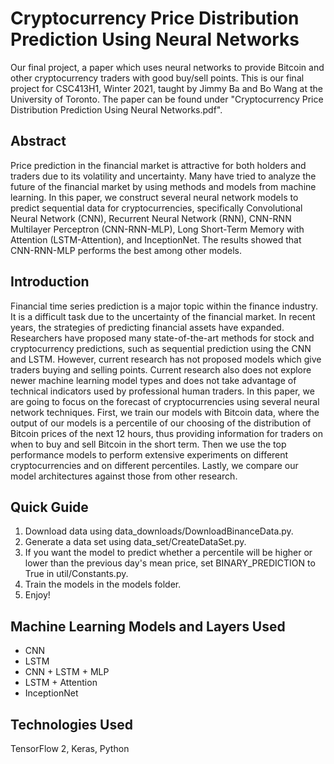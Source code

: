 # Cryptocurrency Price Distribution Prediction Using Neural Networks
Our final project, a paper which uses neural networks to provide Bitcoin and other cryptocurrency traders with good buy/sell points. This is our final project for CSC413H1, Winter 2021, taught by Jimmy Ba and Bo Wang at the University of Toronto. The paper can be found under "Cryptocurrency Price Distribution Prediction Using Neural Networks.pdf".

## Abstract
Price prediction in the financial market is attractive for both holders and traders due to its volatility and uncertainty. Many have tried to analyze the future of the financial market by using methods and models from machine learning. In this paper, we construct several neural network models to predict sequential data for cryptocurrencies, specifically Convolutional Neural Network (CNN), Recurrent Neural Network (RNN), CNN-RNN Multilayer Perceptron (CNN-RNN-MLP), Long Short-Term Memory with Attention (LSTM-Attention), and InceptionNet. The results showed that CNN-RNN-MLP performs the best among other models.

## Introduction
Financial time series prediction is a major topic within the finance industry. It is a difficult task due to the uncertainty of the financial market. In recent years, the strategies of predicting financial assets have expanded. Researchers have proposed many state-of-the-art methods for stock and cryptocurrency predictions, such as sequential prediction using the CNN and LSTM. However, current research has not proposed models which give traders buying and selling points. Current research also does not explore newer machine learning model types and does not take advantage of technical indicators used by professional human traders. In this paper, we are going to focus on the forecast of cryptocurrencies using several neural network techniques. First, we train our models with Bitcoin data, where the output of our models is a percentile of our choosing of the distribution of Bitcoin prices of the next 12 hours, thus providing information for traders on when to buy and sell Bitcoin in the short term. Then we use the top performance models to perform extensive experiments on  different cryptocurrencies and on different percentiles. Lastly, we compare our model architectures against those from other research.

## Quick Guide
1. Download data using data_downloads/DownloadBinanceData.py.
2. Generate a data set using data_set/CreateDataSet.py.
3. If you want the model to predict whether a percentile will be higher or lower than the previous day's mean price, set BINARY_PREDICTION to True in util/Constants.py.
4. Train the models in the models folder.
5. Enjoy! 

## Machine Learning Models and Layers Used
- CNN
- LSTM
- CNN + LSTM + MLP
- LSTM + Attention
- InceptionNet

## Technologies Used
TensorFlow 2, Keras, Python
